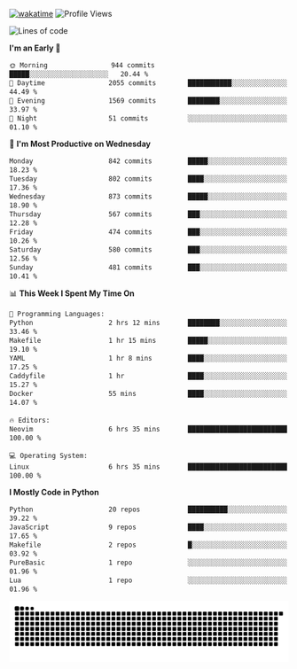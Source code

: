 [![wakatime](https://wakatime.com/badge/user/b920b284-3cde-4cd4-b72e-f7f22d050b16.svg)](https://wakatime.com/@b920b284-3cde-4cd4-b72e-f7f22d050b16)
![Profile Views](http://img.shields.io/badge/Profile%20Views-4586-blue)
<!--START_SECTION:waka-->
![Lines of code](https://img.shields.io/badge/From%20Hello%20World%20I%27ve%20Written-6.4%20million%20lines%20of%20code-blue)

**I'm an Early 🐤** 

```text
🌞 Morning                944 commits         █████░░░░░░░░░░░░░░░░░░░░   20.44 % 
🌆 Daytime                2055 commits        ███████████░░░░░░░░░░░░░░   44.49 % 
🌃 Evening                1569 commits        ████████░░░░░░░░░░░░░░░░░   33.97 % 
🌙 Night                  51 commits          ░░░░░░░░░░░░░░░░░░░░░░░░░   01.10 % 
```
📅 **I'm Most Productive on Wednesday** 

```text
Monday                   842 commits         █████░░░░░░░░░░░░░░░░░░░░   18.23 % 
Tuesday                  802 commits         ████░░░░░░░░░░░░░░░░░░░░░   17.36 % 
Wednesday                873 commits         █████░░░░░░░░░░░░░░░░░░░░   18.90 % 
Thursday                 567 commits         ███░░░░░░░░░░░░░░░░░░░░░░   12.28 % 
Friday                   474 commits         ███░░░░░░░░░░░░░░░░░░░░░░   10.26 % 
Saturday                 580 commits         ███░░░░░░░░░░░░░░░░░░░░░░   12.56 % 
Sunday                   481 commits         ███░░░░░░░░░░░░░░░░░░░░░░   10.41 % 
```


📊 **This Week I Spent My Time On** 

```text
💬 Programming Languages: 
Python                   2 hrs 12 mins       ████████░░░░░░░░░░░░░░░░░   33.46 % 
Makefile                 1 hr 15 mins        █████░░░░░░░░░░░░░░░░░░░░   19.10 % 
YAML                     1 hr 8 mins         ████░░░░░░░░░░░░░░░░░░░░░   17.25 % 
Caddyfile                1 hr                ████░░░░░░░░░░░░░░░░░░░░░   15.27 % 
Docker                   55 mins             ████░░░░░░░░░░░░░░░░░░░░░   14.07 % 

🔥 Editors: 
Neovim                   6 hrs 35 mins       █████████████████████████   100.00 % 

💻 Operating System: 
Linux                    6 hrs 35 mins       █████████████████████████   100.00 % 
```

**I Mostly Code in Python** 

```text
Python                   20 repos            ██████████░░░░░░░░░░░░░░░   39.22 % 
JavaScript               9 repos             ████░░░░░░░░░░░░░░░░░░░░░   17.65 % 
Makefile                 2 repos             █░░░░░░░░░░░░░░░░░░░░░░░░   03.92 % 
PureBasic                1 repo              ░░░░░░░░░░░░░░░░░░░░░░░░░   01.96 % 
Lua                      1 repo              ░░░░░░░░░░░░░░░░░░░░░░░░░   01.96 % 
```




<!--END_SECTION:waka-->
![Snake animation](https://raw.githubusercontent.com/timmypidashev/timmypidashev/main/commits.svg)
